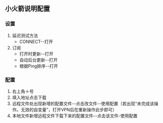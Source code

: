 ## 小火箭说明配置
### 设置
1. 延迟测试方法
    - CONNECT--打开
2. 订阅
      - 打开时更新--打开
      - 自动后台更新--打开
      - 根据Ping排序--打开
  
### 配置
1. 右上角＋号
2. 填入地址点击下载
3. 远程文件处出现新增的配置文件--点击改文件--使用配置（若出现“未完成该操作。无效的自变量”，打开VPN后在重新操作此步即可）
4. 本地文件新增远程文件下载下来的配置文件--点击该文件-使用配置
